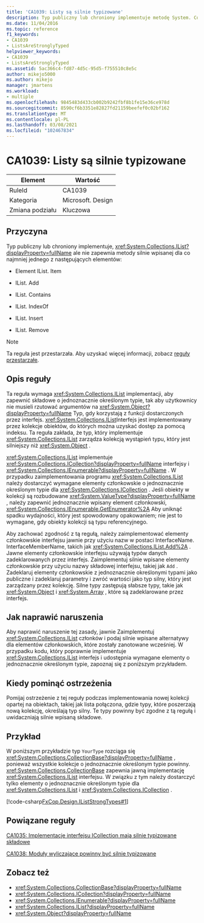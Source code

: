 ```yaml
---
title: 'CA1039: Listy są silnie typizowane'
description: Typ publiczny lub chroniony implementuje metodę System. Collections. IList, ale nie udostępnia metody silnie wpisanej.
ms.date: 11/04/2016
ms.topic: reference
f1_keywords:
- CA1039
- ListsAreStronglyTyped
helpviewer_keywords:
- CA1039
- ListsAreStronglyTyped
ms.assetid: 5ac366c4-fd87-4d5c-95d5-f755510c8e5c
author: mikejo5000
ms.author: mikejo
manager: jmartens
ms.workload:
- multiple
ms.openlocfilehash: 9845483d433cb002b9242fbf8b1fe15e36ce978d
ms.sourcegitcommit: 8590cf6b3351e82827fd21159beefef0c02bf162
ms.translationtype: MT
ms.contentlocale: pl-PL
ms.lasthandoff: 03/08/2021
ms.locfileid: "102467834"
---
```

# <a name="ca1039-lists-are-strongly-typed"></a>CA1039: Listy są silnie typizowane

|Element|Wartość|
|-|-|
|RuleId|CA1039|
|Kategoria|Microsoft. Design|
|Zmiana podziału|Kluczowa|

## <a name="cause"></a>Przyczyna

Typ publiczny lub chroniony implementuje, <xref:System.Collections.IList?displayProperty=fullName> ale nie zapewnia metody silnie wpisanej dla co najmniej jednego z następujących elementów:

- Element IList. Item

- IList. Add

- IList. Contains

- IList. IndexOf

- IList. Insert

- IList. Remove

> [!NOTE]
> Ta reguła jest przestarzała. Aby uzyskać więcej informacji, zobacz [reguły przestarzałe](fxcop-unported-deprecated-rules.md).

## <a name="rule-description"></a>Opis reguły

Ta reguła wymaga <xref:System.Collections.IList> implementacji, aby zapewnić składowe o jednoznacznie określonym typie, tak aby użytkownicy nie musieli rzutować argumentów na <xref:System.Object?displayProperty=fullName> Typ, gdy korzystają z funkcji dostarczonych przez interfejs. <xref:System.Collections.IList>Interfejs jest implementowany przez kolekcje obiektów, do których można uzyskać dostęp za pomocą indeksu. Ta reguła zakłada, że typ, który implementuje <xref:System.Collections.IList> zarządza kolekcją wystąpień typu, który jest silniejszy niż <xref:System.Object> .

<xref:System.Collections.IList> implementuje <xref:System.Collections.ICollection?displayProperty=fullName> interfejsy i <xref:System.Collections.IEnumerable?displayProperty=fullName> . W przypadku zaimplementowania programu <xref:System.Collections.IList> należy dostarczyć wymagane elementy członkowskie o jednoznacznie określonym typie dla <xref:System.Collections.ICollection> . Jeśli obiekty w kolekcji są rozbudowane <xref:System.ValueType?displayProperty=fullName> , należy zapewnić jednoznacznie wpisany element członkowski, <xref:System.Collections.IEnumerable.GetEnumerator%2A> Aby uniknąć spadku wydajności, który jest spowodowany opakowaniem; nie jest to wymagane, gdy obiekty kolekcji są typu referencyjnego.

Aby zachować zgodność z tą regułą, należy zaimplementować elementy członkowskie interfejsu jawnie przy użyciu nazw w postaci InterfaceName. InterfaceMemberName, takich jak <xref:System.Collections.IList.Add%2A> . Jawne elementy członkowskie interfejsu używają typów danych zadeklarowanych przez interfejs. Zaimplementuj silnie wpisane elementy członkowskie przy użyciu nazwy składowej interfejsu, takiej jak `Add` . Zadeklaruj elementy członkowskie z jednoznacznie określonymi typami jako publiczne i zadeklaruj parametry i zwróć wartości jako typ silny, który jest zarządzany przez kolekcję. Silne typy zastępują słabsze typy, takie jak <xref:System.Object> i <xref:System.Array> , które są zadeklarowane przez interfejs.

## <a name="how-to-fix-violations"></a>Jak naprawić naruszenia
Aby naprawić naruszenie tej zasady, jawnie Zaimplementuj <xref:System.Collections.IList> członków i podaj silnie wpisane alternatywy dla elementów członkowskich, które zostały zanotowane wcześniej. W przypadku kodu, który poprawnie implementuje <xref:System.Collections.IList> interfejs i udostępnia wymagane elementy o jednoznacznie określonym typie, zapoznaj się z poniższym przykładem.

## <a name="when-to-suppress-warnings"></a>Kiedy pominąć ostrzeżenia
Pomijaj ostrzeżenie z tej reguły podczas implementowania nowej kolekcji opartej na obiektach, takiej jak lista połączona, gdzie typy, które poszerzają nową kolekcję, określają typ silny. Te typy powinny być zgodne z tą regułą i uwidaczniają silnie wpisaną składowe.

## <a name="example"></a>Przykład
W poniższym przykładzie typ `YourType` rozciąga się <xref:System.Collections.CollectionBase?displayProperty=fullName> , ponieważ wszystkie kolekcje o jednoznacznie określonym typie powinny. <xref:System.Collections.CollectionBase> zapewnia jawną implementację <xref:System.Collections.IList> interfejsu. W związku z tym należy dostarczyć tylko elementy o jednoznacznie określonym typie dla <xref:System.Collections.IList> i <xref:System.Collections.ICollection> .

[!code-csharp[FxCop.Design.IListStrongTypes#1](../code-quality/codesnippet/CSharp/ca1039-lists-are-strongly-typed_1.cs)]

## <a name="related-rules"></a>Powiązane reguły
[CA1035: Implementacje interfejsu ICollection mają silnie typizowane składowe](../code-quality/ca1035.md)

[CA1038: Moduły wyliczające powinny być silnie typizowane](../code-quality/ca1038.md)

## <a name="see-also"></a>Zobacz też

- <xref:System.Collections.CollectionBase?displayProperty=fullName>
- <xref:System.Collections.ICollection?displayProperty=fullName>
- <xref:System.Collections.IEnumerable?displayProperty=fullName>
- <xref:System.Collections.IList?displayProperty=fullName>
- <xref:System.Object?displayProperty=fullName>
